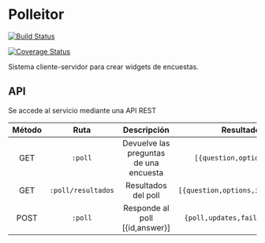 # Polleitor

[![Build Status](https://travis-ci.org/oslugr/polleitor.svg?branch=master)](https://travis-ci.org/oslugr/polleitor)

[![Coverage Status](https://coveralls.io/repos/github/oslugr/polleitor/badge.svg?branch=master)](https://coveralls.io/github/oslugr/polleitor?branch=master)

Sistema cliente-servidor para crear widgets de encuestas.

## API

Se accede al servicio mediante una API REST

| **Método** | **Ruta**           | **Descripción**                        | **Resultado**                  |
|:----------:|:------------------:|:--------------------------------------:|:------------------------------:|
| GET        |`:poll`             | Devuelve las preguntas de una encuesta |`[{question,options,id}]`       |
| GET        |`:poll/resultados`  | Resultados del poll                    |`[{question,options,id,answers}]`|
| POST       |`:poll`             | Responde al poll [{id,answer}]         |`{poll,updates,failedUpdates}`  |
